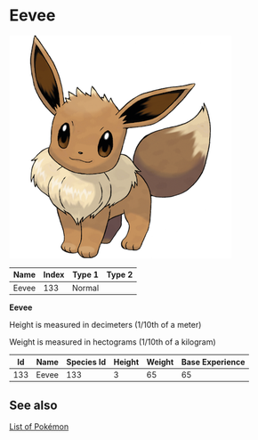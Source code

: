 # Eevee


![Eevee](images/133.png)

| **Name** | **Index** | **Type 1** | **Type 2** |
|----|----|----|----|
| Eevee | 133 | Normal  |  |

**Eevee** 


Height is measured in decimeters (1/10th of a meter)

Weight is measured in hectograms (1/10th of a kilogram)

| **Id** | **Name** | **Species Id** | **Height** | **Weight** | **Base Experience** |
|--------|----------|----------------|------------|------------|---------------------|
| 133 | Eevee | 133 | 3 | 65 | 65 |


## See also

[List of Pokémon](../pokemon.md)
